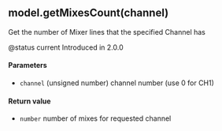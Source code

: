 <!-- This file was generated by the script. Do not edit it, any changes will be lost! -->

## model.getMixesCount(channel)



Get the number of Mixer lines that the specified Channel has 

@status current Introduced in 2.0.0


#### Parameters

* `channel` (unsigned number) channel number (use 0 for CH1)



#### Return value

* `number` number of mixes for requested channel




